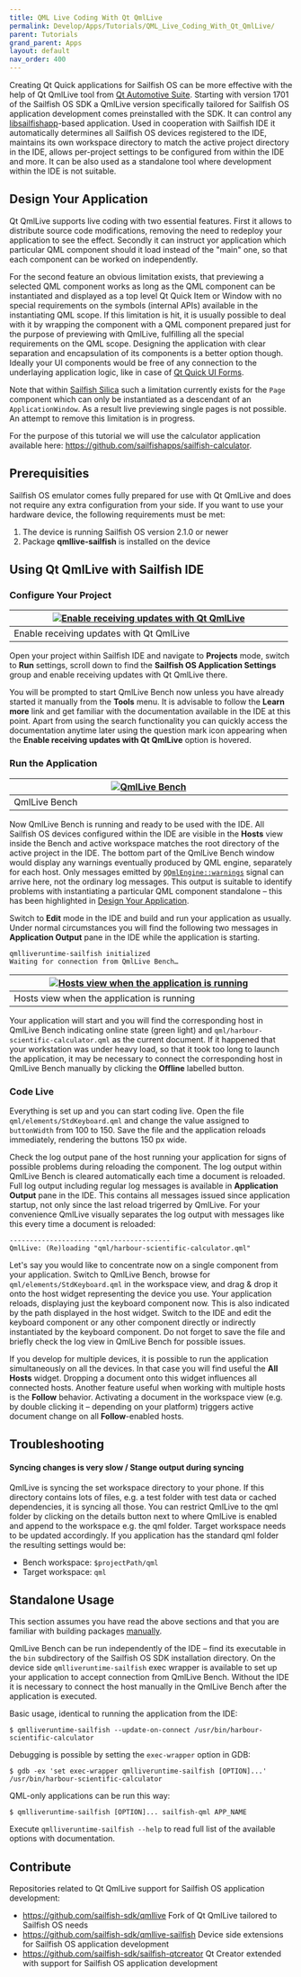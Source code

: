 ```yaml
---
title: QML Live Coding With Qt QmlLive
permalink: Develop/Apps/Tutorials/QML_Live_Coding_With_Qt_QmlLive/
parent: Tutorials
grand_parent: Apps
layout: default
nav_order: 400
---
```


Creating Qt Quick applications for Sailfish OS can be more effective with the help of Qt QmlLive tool from [Qt Automotive Suite](https://doc.qt.io/QtAutomotiveSuite/qtas-overview.html). Starting with version 1701 of the Sailfish OS SDK a QmlLive version specifically tailored for Sailfish OS application development comes preinstalled with the SDK. It can control any [libsailfishapp](/Develop/Apps#libsailfishapp)-based application. Used in cooperation with Sailfish IDE it automatically determines all Sailfish OS devices registered to the IDE, maintains its own workspace directory to match the active project directory in the IDE, allows per-project settings to be configured from within the IDE and more. It can be also used as a standalone tool where development within the IDE is not suitable.

## Design Your Application

Qt QmlLive supports live coding with two essential features. First it allows to distribute source code modifications, removing the need to redeploy your application to see the effect. Secondly it can instruct yor application which particular QML component should it load instead of the "main" one, so that each component can be worked on independently.

For the second feature an obvious limitation exists, that previewing a selected QML component works as long as the QML component can be instantiated and displayed as a top level Qt Quick Item or Window with no special requirements on the symbols (internal APIs) available in the instantiating QML scope. If this limitation is hit, it is usually possible to deal with it by wrapping the component with a QML component prepared just for the purpose of previewing with QmlLive, fulfilling all the special requirements on the QML scope. Designing the application with clear separation and encapsulation of its components is a better option though. Ideally your UI components would be free of any connection to the underlaying application logic, like in case of [Qt Quick UI Forms](http://doc.qt.io/qtcreator/creator-quick-ui-forms.html).

Note that within [Sailfish Silica](/Develop/Apps#sailfish-silica) such a limitation currently exists for the `Page` component which can only be instantiated as a descendant of an `ApplicationWindow`. As a result live previewing single pages is not possible. An attempt to remove this limitation is in progress.

For the purpose of this tutorial we will use the calculator application available here: <https://github.com/sailfishapps/sailfish-calculator>.

## Prerequisities

Sailfish OS emulator comes fully prepared for use with Qt QmlLive and does not require any extra configuration from your side. If you want to use your hardware device, the following requirements must be met:

1.  The device is running Sailfish OS version 2.1.0 or newer
2.  Package **qmllive-sailfish** is installed on the device

## Using Qt QmlLive with Sailfish IDE

### Configure Your Project

|<a href="QtC_Enable.png" style="width:30em;display:block"><img src="QtC_Enable.png" alt="Enable receiving updates with Qt QmlLive" class="md_thumbnail" style="max-width:100%"/></a>|
|-|
|<span class="md_figcaption">Enable receiving updates with Qt QmlLive</span>|

Open your project within Sailfish IDE and navigate to **Projects** mode, switch to **Run** settings, scroll down to find the **Sailfish OS Application Settings** group and enable receiving updates with Qt QmlLive there.

You will be prompted to start QmlLive Bench now unless you have already started it manually from the **Tools** menu. It is advisable to follow the **Learn more** link and get familiar with the documentation available in the IDE at this point. Apart from using the search functionality you can quickly access the documentation anytime later using the question mark icon appearing when the **Enable receiving updates with Qt QmlLive** option is hovered.

### Run the Application

|<a href="The_Bench.png" style="width:30em;display:block"><img src="The_Bench.png" alt="QmlLive Bench" class="md_thumbnail" style="max-width:100%"/></a>|
|-|
|<span class="md_figcaption">QmlLive Bench</span>|

Now QmlLive Bench is running and ready to be used with the IDE. All Sailfish OS devices configured within the IDE are visible in the **Hosts** view inside the Bench and active workspace matches the root directory of the active project in the IDE. The bottom part of the QmlLive Bench window would display any warnings eventually produced by QML engine, separately for each host. Only messages emitted by [`QQmlEngine::warnings`](http://doc.qt.io/qt-5/qqmlengine.html#warnings) signal can arrive here, not the ordinary log messages. This output is suitable to identify problems with instantiating a particular QML component standalone – this has been highlighted in [Design Your Application](#design-your-application).

Switch to **Edit** mode in the IDE and build and run your application as usually. Under normal circumstances you will find the following two messages in **Application Output** pane in the IDE while the application is starting.
```
qmlliveruntime-sailfish initialized
Waiting for connection from QmlLive Bench…
```


|<a href="Hosts.png" style="width:30em;display:block"><img src="Hosts.png" alt="Hosts view when the application is running" class="md_thumbnail" style="max-width:100%"/></a>|
|-|
|<span class="md_figcaption">Hosts view when the application is running</span>|

Your application will start and you will find the corresponding host in QmlLive Bench indicating online state (green light) and `qml/harbour-scientific-calculator.qml` as the current document. If it happened that your workstation was under heavy load, so that it took too long to launch the application, it may be necessary to connect the corresponding host in QmlLive Bench manually by clicking the **Offline** labelled button.



### Code Live

Everything is set up and you can start coding live. Open the file `qml/elements/StdKeyboard.qml` and change the value assigned to `buttonWidth` from 100 to 150. Save the file and the application reloads immediately, rendering the buttons 150 px wide.

Check the log output pane of the host running your application for signs of possible problems during reloading the component. The log output within QmlLive Bench is cleared automatically each time a document is reloaded. Full log output including regular log messages is available in **Application Output** pane in the IDE. This contains all messages issued since application startup, not only since the last reload trigerred by QmlLive. For your convenience QmlLive visually separates the log output with messages like this every time a document is reloaded:
```
----------------------------------------
QmlLive: (Re)loading "qml/harbour-scientific-calculator.qml"
```

Let's say you would like to concentrate now on a single component from your application. Switch to QmlLive Bench, browse for `qml/elements/StdKeyboard.qml` in the workspace view, and drag & drop it onto the host widget representing the device you use. Your application reloads, displaying just the keyboard component now. This is also indicated by the path displayed in the host widget. Switch to the IDE and edit the keyboard component or any other component directly or indirectly instantiated by the keyboard component. Do not forget to save the file and briefly check the log view in QmlLive Bench for possible issues.

If you develop for multiple devices, it is possible to run the application simultaneously on all the devices. In that case you will find useful the **All Hosts** widget. Dropping a document onto this widget influences all connected hosts. Another feature useful when working with multiple hosts is the **Follow** behavior. Activating a document in the workspace view (e.g. by double clicking it – depending on your platform) triggers active document change on all **Follow**-enabled hosts.

## Troubleshooting

#### Syncing changes is very slow / Stange output during syncing
QmlLive is syncing the set workspace directory to your phone. If this directory contains lots of files, e.g. a test folder with test data or cached dependencies, it is syncing all those.
You can restrict QmlLive to the qml folder by clicking on the details button next to where QmlLive is enabled and append to the workspace e.g. the qml folder. Target workspace needs to be updated accordingly.
If you application has the standard qml folder the resulting settings would be: 
 - Bench workspace: `$projectPath/qml` 
 - Target workspace: `qml`

## Standalone Usage

This section assumes you have read the above sections and that you are familiar with building packages [manually](/Develop/Apps/Tutorials/Building_packages_-_advanced_techniques).

QmlLive Bench can be run independently of the IDE – find its executable in the `bin` subdirectory of the Sailfish OS SDK installation directory. On the device side `qmlliveruntime-sailfish` exec wrapper is available to set up your application to accept connection from QmlLive Bench. Without the IDE it is necessary to connect the host manually in the QmlLive Bench after the application is executed.

Basic usage, identical to running the application from the IDE:
```nosh
$ qmlliveruntime-sailfish --update-on-connect /usr/bin/harbour-scientific-calculator
```

Debugging is possible by setting the `exec-wrapper` option in GDB:
```nosh
$ gdb -ex 'set exec-wrapper qmlliveruntime-sailfish [OPTION]...' /usr/bin/harbour-scientific-calculator
```

QML-only applications can be run this way:
```nosh
$ qmlliveruntime-sailfish [OPTION]... sailfish-qml APP_NAME
```

Execute `qmlliveruntime-sailfish --help` to read full list of the available options with documentation.

## Contribute

Repositories related to Qt QmlLive support for Sailfish OS application development:

  - <https://github.com/sailfish-sdk/qmllive>
    Fork of Qt QmlLive tailored to Sailfish OS needs
  - <https://github.com/sailfish-sdk/qmllive-sailfish>
    Device side extensions for Sailfish OS application development
  - <https://github.com/sailfish-sdk/sailfish-qtcreator>
    Qt Creator extended with support for Sailfish OS application development
